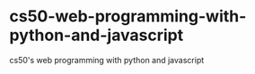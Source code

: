 # cs50-web-programming-with-python-and-javascript
 cs50's web programming with python and javascript
